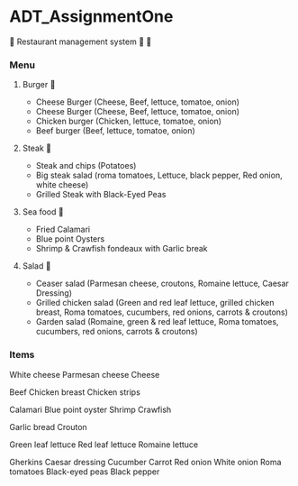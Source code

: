 # ADT_AssignmentOne
 :stew: Restaurant management system :pizza: :fries:

### **Menu**
1. Burger :hamburger:
    - Cheese Burger (Cheese, Beef, lettuce, tomatoe, onion)
    - Cheese Burger (Cheese, Beef, lettuce, tomatoe, onion)
    - Chicken burger (Chicken, lettuce, tomatoe, onion)
    - Beef burger (Beef, lettuce, tomatoe, onion)
			
2. Steak :meat_on_bone:
    - Steak and chips (Potatoes)
    - Big steak salad (roma tomatoes, Lettuce, black pepper, Red onion, white cheese)
    - Grilled Steak with Black-Eyed Peas

3. Sea food :fried_shrimp:
    - Fried Calamari
    - Blue point Oysters
    - Shrimp & Crawfish fondeaux with Garlic break
			
4. Salad :strawberry:
    - Ceaser salad (Parmesan cheese, croutons, Romaine lettuce, Caesar Dressing)
    - Grilled chicken salad (Green and red leaf lettuce, grilled chicken breast, Roma tomatoes, cucumbers, red onions, carrots & croutons)
    - Garden salad (Romaine, green & red leaf lettuce, Roma tomatoes, cucumbers, red onions, carrots & croutons)


### **Items**
White cheese 
Parmesan cheese
Cheese

Beef
Chicken breast
Chicken strips

Calamari
Blue point oyster
Shrimp
Crawfish

Garlic bread
Crouton

Green leaf lettuce
Red leaf lettuce
Romaine lettuce

Gherkins
Caesar dressing
Cucumber
Carrot
Red onion
White onion
Roma tomatoes
Black-eyed peas
Black pepper
